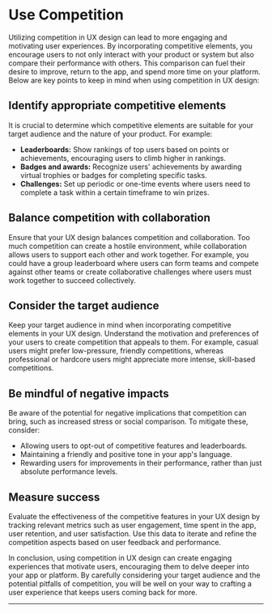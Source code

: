 # Use Competition

Utilizing competition in UX design can lead to more engaging and motivating user experiences. By incorporating competitive elements, you encourage users to not only interact with your product or system but also compare their performance with others. This comparison can fuel their desire to improve, return to the app, and spend more time on your platform. Below are key points to keep in mind when using competition in UX design:

## Identify appropriate competitive elements

It is crucial to determine which competitive elements are suitable for your target audience and the nature of your product. For example:

- **Leaderboards:** Show rankings of top users based on points or achievements, encouraging users to climb higher in rankings.
- **Badges and awards:** Recognize users' achievements by awarding virtual trophies or badges for completing specific tasks.
- **Challenges:** Set up periodic or one-time events where users need to complete a task within a certain timeframe to win prizes.

## Balance competition with collaboration

Ensure that your UX design balances competition and collaboration. Too much competition can create a hostile environment, while collaboration allows users to support each other and work together. For example, you could have a group leaderboard where users can form teams and compete against other teams or create collaborative challenges where users must work together to succeed collectively.

## Consider the target audience

Keep your target audience in mind when incorporating competitive elements in your UX design. Understand the motivation and preferences of your users to create competition that appeals to them. For example, casual users might prefer low-pressure, friendly competitions, whereas professional or hardcore users might appreciate more intense, skill-based competitions.

## Be mindful of negative impacts

Be aware of the potential for negative implications that competition can bring, such as increased stress or social comparison. To mitigate these, consider:

- Allowing users to opt-out of competitive features and leaderboards.
- Maintaining a friendly and positive tone in your app's language.
- Rewarding users for improvements in their performance, rather than just absolute performance levels.

## Measure success

Evaluate the effectiveness of the competitive features in your UX design by tracking relevant metrics such as user engagement, time spent in the app, user retention, and user satisfaction. Use this data to iterate and refine the competition aspects based on user feedback and performance.

In conclusion, using competition in UX design can create engaging experiences that motivate users, encouraging them to delve deeper into your app or platform. By carefully considering your target audience and the potential pitfalls of competition, you will be well on your way to crafting a user experience that keeps users coming back for more.

---
